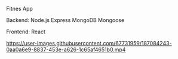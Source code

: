Fitnes App

Backend:
  Node.js
  Express
  MongoDB
  Mongoose
 
 Frontend:
  React
  

https://user-images.githubusercontent.com/67731959/187084243-0aa0a6e9-8837-453e-a626-1c65af4651b0.mp4

